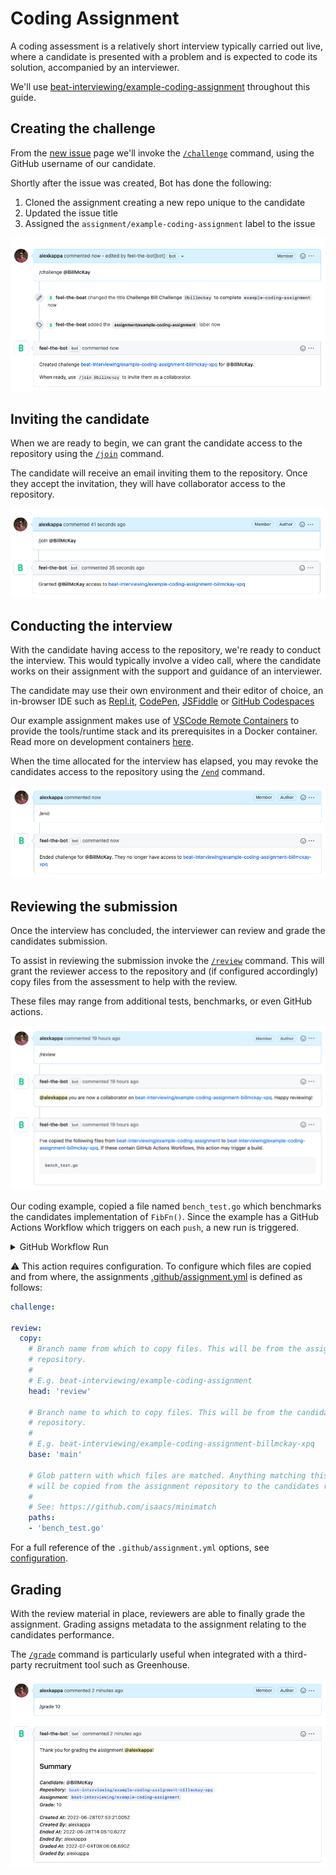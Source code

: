 # Coding Assignment

A coding assessment is a relatively short interview typically carried out live,
where a candidate is presented with a problem and is expected to code its
solution, accompanied by an interviewer.

We'll use
[beat-interviewing/example-coding-assignment](https://github.com/beat-interviewing/example-coding-assignment)
throughout this guide.

## Creating the challenge

From the [new
issue](https://github.com/beat-interviewing/example-coding-assignment/issues/new)
page we'll invoke the [`/challenge`](../challenge.md) command, using the GitHub
username of our candidate.

Shortly after the issue was created, Bot has done the following:

1. Cloned the assignment creating a new repo unique to the candidate
2. Updated the issue title
3. Assigned the `assignment/example-coding-assignment` label to the issue

![/challenge @BillMcKay](coding-assignment/challenge.png)

## Inviting the candidate

When we are ready to begin, we can grant the candidate access to the repository
using the [`/join`](../join.md) command.

The candidate will receive an email inviting them to the repository. Once they
accept the invitation, they will have collaborator access to the repository.

![/join @BillMcKay](coding-assignment/join.png)

## Conducting the interview

With the candidate having access to the repository, we're ready to conduct the
interview. This would typically involve a video call, where the candidate works
on their assignment with the support and guidance of an interviewer.

The candidate may use their own environment and their editor of choice, an
in-browser IDE such as [Repl.it](https://replit.com/),
[CodePen](https://codepen.io/), [JSFiddle](https://jsfiddle.net/) or [GitHub
Codespaces](https://github.com/features/codespaces)

Our example assignment makes use of [VSCode Remote
Containers](https://github.com/beat-interviewing/example-coding-assignment/tree/main/.devcontainer)
to provide the tools/runtime stack and its prerequisites in a Docker container.
Read more on development containers
[here](https://code.visualstudio.com/docs/remote/containers).

When the time allocated for the interview has elapsed, you may revoke the
candidates access to the repository using the [`/end`](../end.md) command.

![/end](coding-assignment/end.png)

## Reviewing the submission

Once the interview has concluded, the interviewer can review and grade the
candidates submission.

To assist in reviewing the submission invoke the [`/review`](../review.md)
command. This will grant the reviewer access to the repository and (if
configured accordingly) copy files from the assessment to help with the review.

These files may range from additional tests, benchmarks, or even GitHub actions.

![/review](coding-assignment/review.png)

Our coding example, copied a file named `bench_test.go` which benchmarks the
candidates implementation of `FibFn()`. Since the example has a GitHub Actions 
Workflow which triggers on each `push`, a new run is triggered.

<details>
  <summary>GitHub Workflow Run</summary>
    <img src="coding-assignment/review-workflow-run.png" width=580px>
</details>

⚠️ This action requires configuration. To configure which files are copied and
from where, the assignments
[.github/assignment.yml](https://github.com/beat-interviewing/example-coding-assignment/blob/main/.github/assignment.yml)
is defined as follows:

```yml
challenge:

review:
  copy:
    # Branch name from which to copy files. This will be from the assignments 
    # repository. 
    # 
    # E.g. beat-interviewing/example-coding-assignment
    head: 'review'
    
    # Branch name to which to copy files. This will be from the candidates own 
    # repository. 
    # 
    # E.g. beat-interviewing/example-coding-assignment-billmckay-xpq
    base: 'main'
    
    # Glob pattern with which files are matched. Anything matching this pattern 
    # will be copied from the assignment repository to the candidates repository
    # 
    # See: https://github.com/isaacs/minimatch
    paths:
    - 'bench_test.go'
```

For a full reference of the `.github/assignment.yml` options, see
[configuration](../configuration.md).

## Grading

With the review material in place, reviewers are able to finally grade the 
assignment. Grading assigns metadata to the assignment relating to the 
candidates performance.

The [`/grade`](../grade.md) command is particularly useful when integrated with
a third-party recruitment tool such as Greenhouse. 

![/grade 10](coding-assignment/grade.png)

